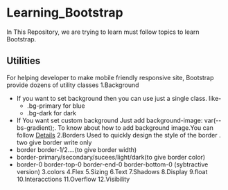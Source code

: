 # Learning_Bootstrap
In This Repository, we are trying to learn must follow topics to learn Bootstrap.
## Utilities
For helping developer to make mobile friendly responsive site,
Bootstrap provide dozens of utility classes
1.Background
- If you want to set background then you can use just a single class.
  like- 
   - .bg-primary for blue
   - .bg-dark for dark
- If You want set custom background Just add background-image: var(--bs-gradient);.
To know about how to add background image.You can follow
[Details](https://stackoverflow.com/questions/2504071/how-do-i-combine-a-background-image-and-css3-gradient-on-the-same-element) 
2.Borders
Used to quickly design the style of the border .
two give border write only 
 - border border-1/2....(to give border width) 
 - border-primary/secondary/sucees/light/dark(to give border color)
 - border-0 border-top-0 border-end-0 border-bottom-0 (sybtractive version)
3.colors
4.Flex
5.Sizing
6.Text
7.Shadows
8.Display
9.float
10.Interacctions
11.Overflow
12.Visibility
